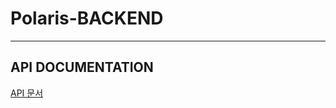 # Polaris-BACKEND
-------------
## API DOCUMENTATION

[API 문서](https://github.com/Polaris-Sopterm/Polaris-BACKEND/wiki/%E2%AD%90-Home-%E2%AD%90)
